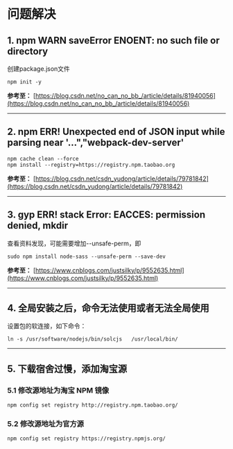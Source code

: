 # 问题解决

## 1. npm WARN saveError ENOENT: no such file or directory

创建package.json文件

`npm init -y`

**参考至：** [https://blog.csdn.net/no_can_no_bb_/article/details/81940056](https://blog.csdn.net/no_can_no_bb_/article/details/81940056)

---

## 2. npm ERR! Unexpected end of JSON input while parsing near '...","webpack-dev-server'

```shell
npm cache clean --force
npm install --registry=https://registry.npm.taobao.org
```

**参考至：** [https://blog.csdn.net/csdn_yudong/article/details/79781842](https://blog.csdn.net/csdn_yudong/article/details/79781842)

---

## 3. gyp ERR! stack Error: EACCES: permission denied, mkdir

查看资料发现，可能需要增加--unsafe-perm，即

```shell
sudo npm install node-sass --unsafe-perm --save-dev
```

**参考至：** [https://www.cnblogs.com/justsilky/p/9552635.html](https://www.cnblogs.com/justsilky/p/9552635.html)

---

## 4. 全局安装之后，命令无法使用或者无法全局使用

设置包的软连接，如下命令：

`ln -s /usr/software/nodejs/bin/solcjs   /usr/local/bin/`

---

## 5. 下载宿舍过慢，添加淘宝源

### 5.1 修改源地址为淘宝 NPM 镜像

`npm config set registry http://registry.npm.taobao.org/`

### 5.2 修改源地址为官方源

`npm config set registry https://registry.npmjs.org/`